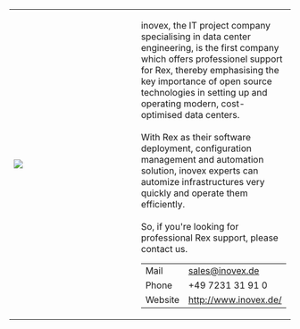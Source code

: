 <table>
<colgroup>
<col width="50%" />
<col width="50%" />
</colgroup>
<tbody>
<tr class="odd">
<td><img src="../../media/support/inovex_logo.png" /></td>
<td><p>inovex, the IT project company specialising in data center engineering, is the first company which offers professionel support for Rex, thereby emphasising the key importance of open source technologies in setting up and operating modern, cost-optimised data centers.<br />
<br />
With Rex as their software deployment, configuration management and automation solution, inovex experts can automize infrastructures very quickly and operate them efficiently.<br />
<br />
So, if you're looking for professional Rex support, please contact us.</p>
<table>
<tbody>
<tr class="odd">
<td>Mail</td>
<td><a href="mailto:sales@inovex.de">sales@inovex.de</a></td>
</tr>
<tr class="even">
<td>Phone</td>
<td>+49 7231 31 91 0</td>
</tr>
<tr class="odd">
<td>Website</td>
<td><a href="http://www.inovex.de/" class="uri">http://www.inovex.de/</a></td>
</tr>
</tbody>
</table></td>
</tr>
</tbody>
</table>


